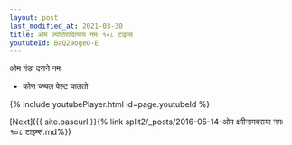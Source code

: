 ```yaml
---
layout: post
last_modified_at: 2021-03-30
title: ओम ज्योतिरादित्याय नमः १०८ टाइम्स
youtubeId: BaQ29ogeO-E
---
```

 
 
 ओम गंडा दराने नमः  
 
 -  कोण चप्पल पेस्ट घालतो 
 
  
 
  
 
 
 
 
 
 


{% include youtubePlayer.html id=page.youtubeId %}
 
[Next]({{ site.baseurl }}{% link  split2/_posts/2016-05-14-ओम क्ष्मीनामवराया नमः १०८ टाइम्स.md%})
 

